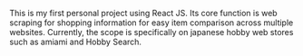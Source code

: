 This is my first personal project using React JS. 
Its core function is web scraping for shopping information for easy item comparison across multiple websites. Currently, the scope is specifically on japanese hobby web stores such as amiami and Hobby Search.
